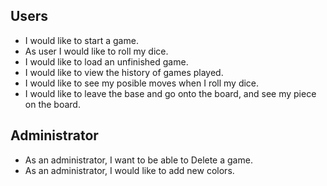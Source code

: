 ## Users
- I would like to start a game.
- As user I would like to roll my dice.
- I would like to load an unfinished game.
- I would like to view the history of games played.
- I would like to see my posible moves when I roll my dice.
- I would like to leave the base and go onto the board, and see my piece on the board.

## Administrator
- As an administrator, I want to be able to Delete a game.
- As an administrator, I would like to add new colors.

